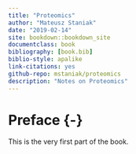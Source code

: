 ```yaml
--- 
title: "Proteomics"
author: "Mateusz Staniak"
date: "2019-02-14"
site: bookdown::bookdown_site
documentclass: book
bibliography: [book.bib]
biblio-style: apalike
link-citations: yes
github-repo: mstaniak/proteomics
description: "Notes on Proteomics"
---
```


# Preface {-}

This is the very first part of the book.
